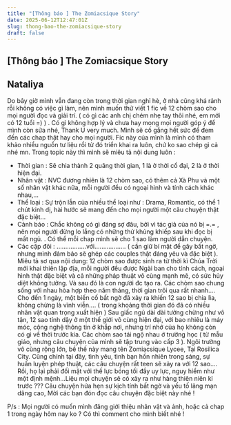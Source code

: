 ```yaml
---
title: "[Thông báo ] The Zomiacsique Story"
date: 2025-06-12T12:47:01Z
slug: thong-bao-the-zomiacsique-story
draft: false
---
```


## [Thông báo ] The Zomiacsique Story

## Nataliya

Do bây giờ mình vẫn đang còn trong thời gian nghỉ hè, ở nhà cũng khá rảnh rỗi không có việc gì làm, nên mình muốn thử viết 1 fic về 12 chòm sao cho mọi người đọc và giải trí. ( có gì các anh chị chém nhẹ tay thôi nhé, em mới có 12 tuổi =) ) . Có gì không hợp lý và chưa hay mong mọi người góp ý để mình còn sửa nhé, Thank U very much. Mình sẽ cố gắng hết sức để đem đến các chap thật hay cho mọi người. Fic này của mình là mình có tham khảo nhiều nguồn tư liệu rồi từ đó triển khai ra luôn, chứ ko sao chép gì cả nhé mn. 
  Trong topic này thì mình sẽ miêu tả nội dung luôn :
+ Thời gian : Sẽ chia thành 2 quãng thời gian, 1 là ở thời cổ đại, 2 là ở thời hiện đại.
+ Nhân vật : NVC đương nhiên là 12 chòm sao, có thêm cả Xà Phu và một số nhân vật khác nữa, mỗi người đều có ngoại hình và tính cách khác nhau,...
+ Thể loại : Sự trộn lẫn của nhiều thể loại như : Drama, Romantic, có thể 1 chút kinh dị, hài hước sẽ mang đến cho mọi người một câu chuyện thật đặc biệt...
+ Cảnh báo : Chắc không có gì đáng sợ đâu, bởi vì tác giả của nó bị =.= , nên mọi người đừng lo lắng có những thứ khủng khiếp sau khi đọc bị mất ngủ. . Có thể mỗi chap mình sẽ cho 1 sao làm người dẫn chuyện.
 + Các cặp đôi : .................với.................. ( cần giữ bí mật để gây bất ngờ, nhưng mình đảm bảo sẽ ghép các couples thật đáng yêu và đặc biệt ). 
Miêu tả sơ qua nội dung: 12 chòm sao được sinh ra từ thời kì Chúa Trời mới khai thiên lập địa, mỗi người đều được Ngài ban cho tính cách, ngoại hình thật đặc biệt và cả những pháp thuật vô cùng mạnh mẽ, có sức hủy diệt không tưởng. Và sau đó là con người đc tạo ra. Các chòm sao chung sống với nhau hòa hợp theo năm tháng, thời gian trôi qua rất nhanh.... Cho đến 1 ngày, một biến cố bất ngờ đã xảy ra khiến 12 sao bị chia lìa, không chừng là vĩnh viễn.... ( trong khoảng thời gian đó đã có nhiều nhân vật quan trọng xuất hiện )
Sau giấc ngủ dài dài tưởng chừng như vô tận, 12 sao tỉnh dậy ở một thế giới vô cùng hiện đại, với bao nhiêu là máy móc, công nghệ thông tin ở khắp nơi, nhưng trí nhớ của họ không còn có gì về thời trước kia. Các chòm sao tái ngộ nhau ở trường học ( từ mẫu giáo, nhưng câu chuyện của mình sẽ tập trung vào cấp 3 ). Ngôi trường vô cùng rộng lớn, bề thế này mang tên Zomiacsique  Lycee, Tại Rosilica City. Cũng chính tại đây, tình yêu, tình bạn hồn nhiên trong sáng, sự huấn luyện phép thuật, các câu chuyện rất teen sẽ xảy ra với 12 sao.... Rồi, họ lại phải đối mặt với thế lực bóng tối đầy uy lực, nguy hiểm như một định mệnh...Liệu mọi chuyện sẽ có xảy ra như hàng thiên niên kỉ trước ???
Câu chuyện hứa hẹn sự kịch tính bất ngờ và yếu tố lãng mạn dâng cao,
Mời các bạn đón đọc câu chuyện đặc biệt  này nhé ! 

P/s : Mọi người có muốn mình đăng giới thiệu nhân vật và ảnh, hoặc cả chap 1 trong ngày hôm nay ko ? Có thì comment cho mình biết nhé !